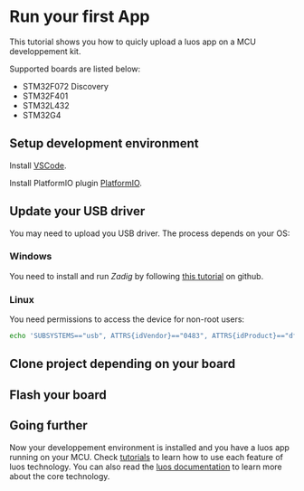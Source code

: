 # Run your first App

This tutorial shows you how to quicly upload a luos app on a MCU developpement kit.

Supported boards are listed below:
- STM32F072 Discovery
- STM32F401
- STM32L432
- STM32G4

## Setup development environment

Install <a href="https://code.visualstudio.com/" target="_blank">VSCode</a>.

Install PlatformIO plugin <a href="https://platformio.org/platformio-ide" target="_blank">PlatformIO</a>.

## Update your USB driver

You may need to upload you USB driver. The process depends on your OS:

### Windows
You need to install and run *Zadig* by following <a href="https://github.com/profezzorn/ProffieOS/wiki/zadig" target="blank_">this tutorial</a> on github.

### Linux
You need permissions to access the device for non-root users:
```bash
echo 'SUBSYSTEMS=="usb", ATTRS{idVendor}=="0483", ATTRS{idProduct}=="df11", GROUP="plugdev", MODE="0666"' > /etc/udev/rules.d/60-luos.rules
```

## Clone project depending on your board


## Flash your board

## Going further

Now your developpement environment is installed and you have a luos app running on your MCU. Check [tutorials](../tutorials/tutorials.md) to learn how to use each feature of luos technology. You can also read the [luos documentation](../luos-technology/luos_tech.md) to learn more about the core technology.